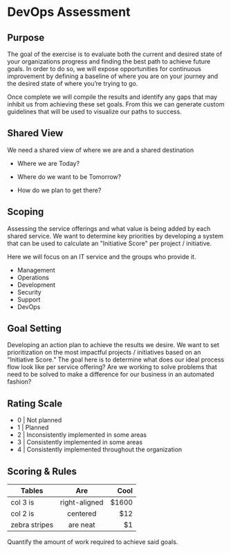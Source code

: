 <!--
# Copyright:: Copyright (c) 2008-2017 Shadow-Soft, Inc.
#
# Licensed under the Apache License, Version 2.0 (the "License");
# you may not use this file except in compliance with the License.
# You may obtain a copy of the License at
#
#     http://www.apache.org/licenses/LICENSE-2.0
#
# Unless required by applicable law or agreed to in writing, software
# distributed under the License is distributed on an "AS IS" BASIS,
# WITHOUT WARRANTIES OR CONDITIONS OF ANY KIND, either express or implied.
# See the License for the specific language governing permissions and
# limitations under the License.
#
-->

<!-- .slide: data-background="images/consulting-background.jpg" -->
# DevOps Assessment


## Purpose
The goal of the exercise is to evaluate both the current and desired state of your organizations progress and finding the best path to achieve future goals. In order to do so, we will expose opportunities for continuous improvement by defining a baseline of where you are on your journey and the desired state of where you’re trying to go.

Once complete we will compile the results and identify any gaps that may inhibit us from achieving these set goals. From this we can generate custom guidelines that will be used to visualize our paths to success.
<!-- .element: class="fragment" -->


## Shared View
We need a shared view of where we are and a shared destination
<!-- .element: class="fragment" -->

+ Where we are Today?
<!-- .element: class="fragment" -->
+ Where do we want to be Tomorrow?
<!-- .element: class="fragment" -->
+ How do we plan to get there?
<!-- .element: class="fragment" -->


## Scoping

Assessing the service offerings and what value is being added by each shared service. We want to determine key priorities by developing a system that can be used to calculate an "Initiative Score" per project / initiative.  

Here we will focus on an IT service and the groups who provide it.

+ Management
+ Operations
+ Development
+ Security
+ Support
+ DevOps


## Goal Setting

Developing an action plan to achieve the results we desire. We want to set prioritization on the most impactful projects / initiatives based on an “Initiative Score.”  The goal here is to determine what does our ideal process flow look like per service offering? Are we working to solve problems that need to be solved to make a difference for our business in an automated fashion?


## Rating Scale

+ 0 | Not planned
+ 1 | Planned
+ 2 | Inconsistently implemented in some areas
+ 3 | Consistently implemented in some areas
+ 4 | Consistently implemented throughout the organization


## Scoring & Rules

| Tables        | Are           | Cool  |
| ------------- |:-------------:| -----:|
| col 3 is      | right-aligned | $1600 |
| col 2 is      | centered      |   $12 |
| zebra stripes | are neat      |    $1 |

Quantify the amount of work required to achieve said goals.

